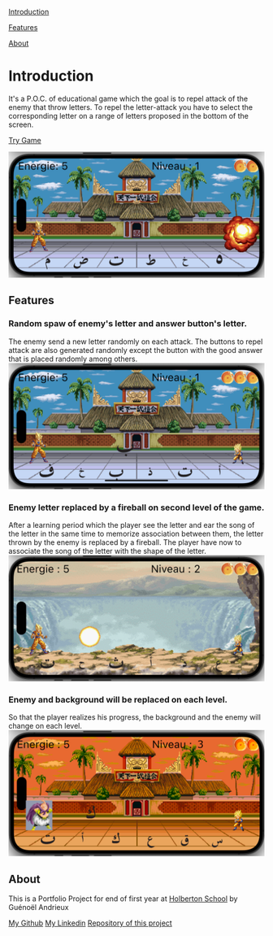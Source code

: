 [Introduction](#letter-fighter)

[Features](#features)

[About](#about)

# Introduction

It's a P.O.C. of educational game which the goal is to repel attack of the enemy that throw letters.
To repel the letter-attack you have to select the corresponding letter on a range of letters proposed in the bottom of the screen.

<a href="https://guenoel.github.io/letter_fighter/build/web/" target="_blank">Try Game</a>

<img class="fit-picture" src="web/images/screenshot1.png" alt="Screenshot of the game">

## Features

### Random spaw of enemy's letter and answer button's letter.
The enemy send a new letter randomly on each attack. The buttons to repel attack are also generated randomly except the button with the good answer that is placed randomly among others.
<img class="fit-picture" src="web/images/screenshot2.png" alt="Screenshot of the game">

### Enemy letter replaced by a fireball on second level of the game.
After a learning period which the player see the letter and ear the song of the letter in the same time to memorize association between them, the letter thrown by the enemy is replaced by a fireball. The player have now to associate the song of the letter with the shape of the letter.
<img class="fit-picture" src="web/images/screenshot3.png" alt="Screenshot of the game">


### Enemy and background will be replaced on each level.
So that the player realizes his progress, the background and the enemy will change on each level.
<img class="fit-picture" src="web/images/screenshot4.png" alt="Screenshot of the game">


## About

This is a Portfolio Project for end of first year at [Holberton School](https://www.holbertonschool.fr/) by Guénoël Andrieux

[My Github](https://github.com/guenoel)  [My Linkedin](https://www.linkedin.com/in/gu%C3%A9no%C3%ABl-andrieux-58464569/)  [Repository of this project](https://github.com/guenoel/letter_fighter)